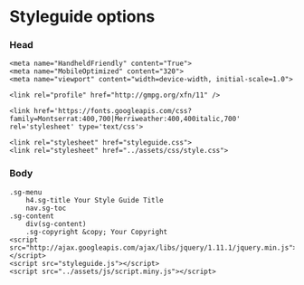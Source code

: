# Styleguide options

### Head


    <meta name="HandheldFriendly" content="True">
    <meta name="MobileOptimized" content="320">
    <meta name="viewport" content="width=device-width, initial-scale=1.0">

    <link rel="profile" href="http://gmpg.org/xfn/11" />

    <link href='https://fonts.googleapis.com/css?family=Montserrat:400,700|Merriweather:400,400italic,700' rel='stylesheet' type='text/css'>

    <link rel="stylesheet" href="styleguide.css">
    <link rel="stylesheet" href="../assets/css/style.css">

### Body

    .sg-menu
        h4.sg-title Your Style Guide Title
        nav.sg-toc
    .sg-content
        div(sg-content)
        .sg-copyright &copy; Your Copyright
    <script src="http://ajax.googleapis.com/ajax/libs/jquery/1.11.1/jquery.min.js"></script>
    <script src="styleguide.js"></script>
    <script src="../assets/js/script.miny.js"></script>
